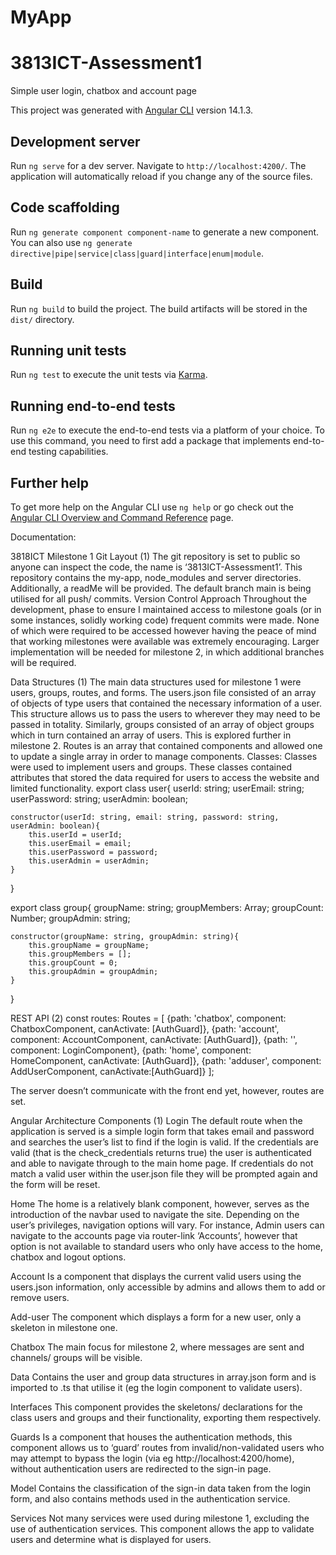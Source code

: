# MyApp

# 3813ICT-Assessment1
Simple user login, chatbox and account page

This project was generated with [Angular CLI](https://github.com/angular/angular-cli) version 14.1.3.

## Development server

Run `ng serve` for a dev server. Navigate to `http://localhost:4200/`. The application will automatically reload if you change any of the source files.

## Code scaffolding

Run `ng generate component component-name` to generate a new component. You can also use `ng generate directive|pipe|service|class|guard|interface|enum|module`.

## Build

Run `ng build` to build the project. The build artifacts will be stored in the `dist/` directory.

## Running unit tests

Run `ng test` to execute the unit tests via [Karma](https://karma-runner.github.io).

## Running end-to-end tests

Run `ng e2e` to execute the end-to-end tests via a platform of your choice. To use this command, you need to first add a package that implements end-to-end testing capabilities.

## Further help

To get more help on the Angular CLI use `ng help` or go check out the [Angular CLI Overview and Command Reference](https://angular.io/cli) page.


Documentation:

3818ICT Milestone 1
Git Layout (1)
The git repository is set to public so anyone can inspect the code, the name is ‘3813ICT-Assessment1’. This repository contains the my-app, node_modules and server directories. Additionally, a readMe will be provided. The default branch main is being utilised for all push/ commits.
Version Control Approach
Throughout the development, phase to ensure I maintained access to milestone goals (or in some instances, solidly working code) frequent commits were made. None of which were required to be accessed however having the peace of mind that working milestones were available was extremely encouraging. Larger implementation will be needed for milestone 2, in which additional branches will be required.

Data Structures (1)
The main data structures used for milestone 1 were users, groups, routes, and forms. 
The users.json file consisted of an array of objects of type users that contained the necessary information of a user. This structure allows us to pass the users to wherever they may need to be passed in totality. 
Similarly, groups consisted of an array of object groups which in turn contained an array of users. This is explored further in milestone 2.
Routes is an array that contained components and allowed one to update a single array in order to manage components. 
Classes:
Classes were used to implement users and groups. These classes contained attributes that stored the data required for users to access the website and limited functionality. 
export class user{
    userId: string;
    userEmail: string;
    userPassword: string; 
    userAdmin: boolean;

    constructor(userId: string, email: string, password: string, userAdmin: boolean){
        this.userId = userId; 
        this.userEmail = email;
        this.userPassword = password;
        this.userAdmin = userAdmin;
    }
}


export class group{
    groupName: string;
    groupMembers: Array<user>;
    groupCount: Number; 
    groupAdmin: string;

    constructor(groupName: string, groupAdmin: string){
        this.groupName = groupName;
        this.groupMembers = [];
        this.groupCount = 0;
        this.groupAdmin = groupAdmin;
    }
}

REST API (2)
const routes: Routes = [
  {path: 'chatbox', component: ChatboxComponent, canActivate: [AuthGuard]},
  {path: 'account', component: AccountComponent, canActivate: [AuthGuard]},
  {path: '', component: LoginComponent},
  {path: 'home', component: HomeComponent, canActivate: [AuthGuard]},
  {path: 'adduser', component: AddUserComponent, canActivate:[AuthGuard]}
];

The server doesn’t communicate with the front end yet, however, routes are set. 


Angular Architecture Components (1)
Login 
The default route when the application is served is a simple login form that takes email and password and searches the user’s list to find if the login is valid. If the credentials are valid (that is the check_credentials returns true) the user is authenticated and able to navigate through to the main home page. If credentials do not match a valid user within the user.json file they will be prompted again and the form will be reset.  

Home 
The home is a relatively blank component, however, serves as the introduction of the navbar used to navigate the site. Depending on the user’s privileges, navigation options will vary. For instance, Admin users can navigate to the accounts page via router-link ‘Accounts’, however that option is not available to standard users who only have access to the home, chatbox and logout options. 

Account
 Is a component that displays the current valid users using the users.json information, only accessible by admins and allows them to add or remove users. 

Add-user 
The component which displays a form for a new user, only a skeleton in milestone one.

Chatbox 
The main focus for milestone 2, where messages are sent and channels/ groups will be visible.	

Data
Contains the user and group data structures in array.json form and is imported to .ts that utilise it (eg the login component to validate users). 

Interfaces
This component provides the skeletons/ declarations for the class users and groups and their functionality, exporting them respectively.

Guards
Is a component that houses the authentication methods, this component allows us to ‘guard’ routes from invalid/non-validated users who may attempt to bypass the login (via eg http://localhost:4200/home), without authentication users are redirected to the sign-in page.

Model
Contains the classification of the sign-in data taken from the login form, and also contains methods used in the authentication service. 

Services
Not many services were used during milestone 1, excluding the use of authentication services. This component allows the app to validate users and determine what is displayed for users. 
